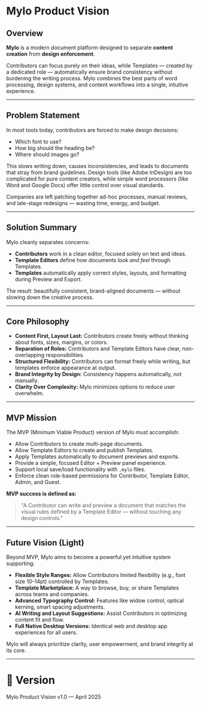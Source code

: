 # Mylo Product Vision

## Overview

**Mylo** is a modern document platform designed to separate **content creation** from **design enforcement**.

Contributors can focus purely on their ideas, while Templates — created by a dedicated role — automatically ensure brand consistency without burdening the writing process. Mylo combines the best parts of word processing, design systems, and content workflows into a single, intuitive experience.

---

## Problem Statement

In most tools today, contributors are forced to make design decisions:
- Which font to use?
- How big should the heading be?
- Where should images go?

This slows writing down, causes inconsistencies, and leads to documents that stray from brand guidelines. Design tools (like Adobe InDesign) are too complicated for pure content creators, while simple word processors (like Word and Google Docs) offer little control over visual standards.

Companies are left patching together ad-hoc processes, manual reviews, and late-stage redesigns — wasting time, energy, and budget.

---

## Solution Summary

Mylo cleanly separates concerns:
- **Contributors** work in a clean editor, focused solely on text and ideas.
- **Template Editors**  define how documents *look and feel* through Templates.
- **Templates** automatically apply correct styles, layouts, and formatting during Preview and Export.

The result: beautifully consistent, brand-aligned documents — without slowing down the creative process.

---

## Core Philosophy

- **Content First, Layout Last:** Contributors create freely without thinking about fonts, sizes, margins, or colors.
- **Separation of Roles:** Contributors and Template Editors have clear, non-overlapping responsibilities.
- **Structured Flexibility:** Contributors can format freely while writing, but templates enforce appearance at output.
- **Brand Integrity by Design:** Consistency happens automatically, not manually.
- **Clarity Over Complexity:** Mylo minimizes options to reduce user overwhelm.

---

## MVP Mission

The MVP (Minimum Viable Product) version of Mylo must accomplish:

- Allow Contributors to create multi-page documents.
- Allow Template Editors to create and publish Templates.
- Apply Templates automatically to document previews and exports.
- Provide a simple, focused Editor + Preview panel experience.
- Support local save/load functionality with `.mylo` files.
- Enforce clean role-based permissions for Contributor, Template Editor, Admin, and Guest.

**MVP success is defined as:**
> "A Contributor can write and preview a document that matches the visual rules defined by a Template Editor — without touching any design controls."

---

## Future Vision (Light)

Beyond MVP, Mylo aims to become a powerful yet intuitive system supporting:

- **Flexible Style Ranges:** Allow Contributors limited flexibility (e.g., font size 10–14pt) controlled by Templates.
- **Template Marketplace:** A way to browse, buy, or share Templates across teams and companies.
- **Advanced Typography Control:** Features like widow control, optical kerning, smart spacing adjustments.
- **AI Writing and Layout Suggestions:** Assist Contributors in optimizing content fit and flow.
- **Full Native Desktop Versions:** Identical web and desktop app experiences for all users.

Mylo will always prioritize clarity, user empowerment, and brand integrity at its core.

---

# 📅 Version
Mylo Product Vision v1.0 — April 2025
